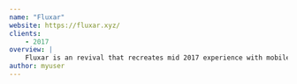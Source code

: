 ```yaml
---
name: "Fluxar"
website: https://fluxar.xyz/
clients:
    - 2017
overview: |
    Fluxar is an revival that recreates mid 2017 experience with mobile device supported. The website may go down sometimes.
author: myuser
---
```

